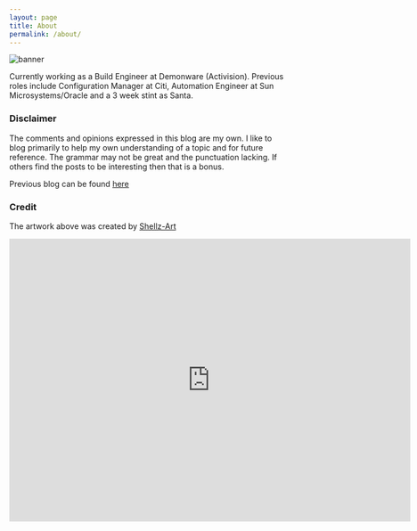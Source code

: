 ```yaml
---
layout: page
title: About 
permalink: /about/
---
```


![banner](../images/twfi.jpg)

Currently working as a Build Engineer at Demonware (Activision). Previous roles include Configuration Manager at Citi, Automation Engineer at Sun Microsystems/Oracle and a 3 week stint as Santa.

### Disclaimer 

The comments and opinions expressed in this blog are my own.  I like to blog primarily to help my own understanding of a topic and for future reference.  The grammar may not be great and the punctuation lacking.  If others find the posts to be interesting then that is a bonus.

Previous blog can be found [here](https://thshaw.blogspot.ie/)

### Credit 

The artwork above was created by [Shellz-Art](http://shellz-art.com/)

<iframe width="720" height="508" src="https://www.youtube.com/embed/eUbdnDXGpbo?rel=0" frameborder="0" allowfullscreen></iframe>
